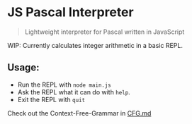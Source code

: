 # JS Pascal Interpreter
> Lightweight interpreter for Pascal written in JavaScript

WIP: Currently calculates integer arithmetic in a basic REPL.

## Usage:
* Run the REPL with `node main.js`
* Ask the REPL what it can do with `help`.
* Exit the REPL with `quit`
    
Check out the Context-Free-Grammar in [CFG.md](https://github.com/MellowCobra/JS-Pascal-Interpreter/blob/master/CFG.md)
